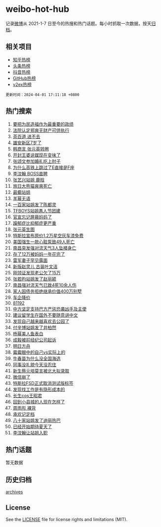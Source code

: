 # weibo-hot-hub

记录[微博](https://www.weibo.com)从 2021-1-7 日至今的热搜和热门话题。每小时抓取一次数据，按天[归档](archives)。

## 相关项目

- [知乎热榜](https://github.com/lonnyzhang423/zhihu-hot-hub)
- [头条热榜](https://github.com/lonnyzhang423/toutiao-hot-hub)
- [抖音热榜](https://github.com/lonnyzhang423/douyin-hot-hub)
- [GitHub热榜](https://github.com/lonnyzhang423/github-hot-hub)
- [v2ex热榜](https://github.com/lonnyzhang423/v2ex-hot-hub)


`更新时间：2024-04-01 17:11:18 +0800`

## 热门搜索

1. [要把为民造福作为最重要的政绩](https://m.weibo.cn/search?containerid=100103type%3D1%26t%3D10%26q%3D%23%E8%A6%81%E6%8A%8A%E4%B8%BA%E6%B0%91%E9%80%A0%E7%A6%8F%E4%BD%9C%E4%B8%BA%E6%9C%80%E9%87%8D%E8%A6%81%E7%9A%84%E6%94%BF%E7%BB%A9%23&stream_entry_id=51&isnewpage=1&extparam=seat%3D1%26pos%3D0%26stream_entry_id%3D51%26c_type%3D51%26q%3D%2523%25E8%25A6%2581%25E6%258A%258A%25E4%25B8%25BA%25E6%25B0%2591%25E9%2580%25A0%25E7%25A6%258F%25E4%25BD%259C%25E4%25B8%25BA%25E6%259C%2580%25E9%2587%258D%25E8%25A6%2581%25E7%259A%2584%25E6%2594%25BF%25E7%25BB%25A9%2523%26dgr%3D0%26cate%3D10103%26filter_type%3Drealtimehot%26display_time%3D1711962677%26pre_seqid%3D171196267699702200189)
1. [法院认定郑爽无财产可供执行](https://m.weibo.cn/search?containerid=100103type%3D1%26t%3D10%26q%3D%23%E6%B3%95%E9%99%A2%E8%AE%A4%E5%AE%9A%E9%83%91%E7%88%BD%E6%97%A0%E8%B4%A2%E4%BA%A7%E5%8F%AF%E4%BE%9B%E6%89%A7%E8%A1%8C%23&stream_entry_id=31&isnewpage=1&extparam=seat%3D1%26flag%3D2%26c_type%3D31%26band_rank%3D1%26cate%3D5001%26filter_type%3Drealtimehot%26q%3D%2523%25E6%25B3%2595%25E9%2599%25A2%25E8%25AE%25A4%25E5%25AE%259A%25E9%2583%2591%25E7%2588%25BD%25E6%2597%25A0%25E8%25B4%25A2%25E4%25BA%25A7%25E5%258F%25AF%25E4%25BE%259B%25E6%2589%25A7%25E8%25A1%258C%2523%26pos%3D0%26realpos%3D1%26dgr%3D0%26stream_entry_id%3D31%26lcate%3D5001%26display_time%3D1711962677%26pre_seqid%3D171196267699702200189)
1. [茶百道 进不去](https://m.weibo.cn/search?containerid=100103type%3D1%26t%3D10%26q%3D%E8%8C%B6%E7%99%BE%E9%81%93+%E8%BF%9B%E4%B8%8D%E5%8E%BB&stream_entry_id=31&isnewpage=1&extparam=seat%3D1%26flag%3D2%26c_type%3D31%26band_rank%3D2%26cate%3D5001%26filter_type%3Drealtimehot%26q%3D%25E8%258C%25B6%25E7%2599%25BE%25E9%2581%2593%2520%25E8%25BF%259B%25E4%25B8%258D%25E5%258E%25BB%26pos%3D1%26realpos%3D2%26dgr%3D0%26stream_entry_id%3D31%26lcate%3D5001%26display_time%3D1711962677%26pre_seqid%3D171196267699702200189)
1. [雄安新区7岁了](https://m.weibo.cn/search?containerid=100103type%3D1%26t%3D10%26q%3D%23%E9%9B%84%E5%AE%89%E6%96%B0%E5%8C%BA7%E5%B2%81%E4%BA%86%23&stream_entry_id=31&isnewpage=1&extparam=seat%3D1%26flag%3D0%26c_type%3D31%26band_rank%3D3%26cate%3D5001%26filter_type%3Drealtimehot%26q%3D%2523%25E9%259B%2584%25E5%25AE%2589%25E6%2596%25B0%25E5%258C%25BA7%25E5%25B2%2581%25E4%25BA%2586%2523%26pos%3D2%26realpos%3D3%26dgr%3D0%26stream_entry_id%3D31%26lcate%3D5001%26display_time%3D1711962677%26pre_seqid%3D171196267699702200189)
1. [韩商言 张元英转圈](https://m.weibo.cn/search?containerid=100103type%3D1%26t%3D10%26q%3D%E9%9F%A9%E5%95%86%E8%A8%80+%E5%BC%A0%E5%85%83%E8%8B%B1%E8%BD%AC%E5%9C%88&stream_entry_id=31&isnewpage=1&extparam=seat%3D1%26flag%3D1%26c_type%3D31%26band_rank%3D4%26cate%3D5001%26filter_type%3Drealtimehot%26q%3D%25E9%259F%25A9%25E5%2595%2586%25E8%25A8%2580%2520%25E5%25BC%25A0%25E5%2585%2583%25E8%258B%25B1%25E8%25BD%25AC%25E5%259C%2588%26pos%3D3%26realpos%3D4%26dgr%3D0%26stream_entry_id%3D31%26lcate%3D5001%26display_time%3D1711962677%26pre_seqid%3D171196267699702200189)
1. [开封王婆说媒现在变味了](https://m.weibo.cn/search?containerid=100103type%3D1%26t%3D10%26q%3D%23%E5%BC%80%E5%B0%81%E7%8E%8B%E5%A9%86%E8%AF%B4%E5%AA%92%E7%8E%B0%E5%9C%A8%E5%8F%98%E5%91%B3%E4%BA%86%23&stream_entry_id=31&isnewpage=1&extparam=seat%3D1%26flag%3D0%26c_type%3D31%26band_rank%3D5%26cate%3D5001%26filter_type%3Drealtimehot%26q%3D%2523%25E5%25BC%2580%25E5%25B0%2581%25E7%258E%258B%25E5%25A9%2586%25E8%25AF%25B4%25E5%25AA%2592%25E7%258E%25B0%25E5%259C%25A8%25E5%258F%2598%25E5%2591%25B3%25E4%25BA%2586%2523%26pos%3D4%26realpos%3D5%26dgr%3D0%26stream_entry_id%3D31%26lcate%3D5001%26display_time%3D1711962677%26pre_seqid%3D171196267699702200189)
1. [张颂文参加婚礼吃上肘子](https://m.weibo.cn/search?containerid=100103type%3D1%26t%3D10%26q%3D%23%E5%BC%A0%E9%A2%82%E6%96%87%E5%8F%82%E5%8A%A0%E5%A9%9A%E7%A4%BC%E5%90%83%E4%B8%8A%E8%82%98%E5%AD%90%23&stream_entry_id=31&isnewpage=1&extparam=seat%3D1%26flag%3D2%26c_type%3D31%26band_rank%3D6%26cate%3D5001%26filter_type%3Drealtimehot%26q%3D%2523%25E5%25BC%25A0%25E9%25A2%2582%25E6%2596%2587%25E5%258F%2582%25E5%258A%25A0%25E5%25A9%259A%25E7%25A4%25BC%25E5%2590%2583%25E4%25B8%258A%25E8%2582%2598%25E5%25AD%2590%2523%26pos%3D5%26realpos%3D6%26dgr%3D0%26stream_entry_id%3D31%26lcate%3D5001%26display_time%3D1711962677%26pre_seqid%3D171196267699702200189)
1. [为什么高铁上跳过了E直接是F座](https://m.weibo.cn/search?containerid=100103type%3D1%26t%3D10%26q%3D%23%E4%B8%BA%E4%BB%80%E4%B9%88%E9%AB%98%E9%93%81%E4%B8%8A%E8%B7%B3%E8%BF%87%E4%BA%86E%E7%9B%B4%E6%8E%A5%E6%98%AFF%E5%BA%A7%23&stream_entry_id=31&isnewpage=1&extparam=seat%3D1%26flag%3D0%26c_type%3D31%26band_rank%3D7%26cate%3D5001%26filter_type%3Drealtimehot%26q%3D%2523%25E4%25B8%25BA%25E4%25BB%2580%25E4%25B9%2588%25E9%25AB%2598%25E9%2593%2581%25E4%25B8%258A%25E8%25B7%25B3%25E8%25BF%2587%25E4%25BA%2586E%25E7%259B%25B4%25E6%258E%25A5%25E6%2598%25AFF%25E5%25BA%25A7%2523%26pos%3D6%26realpos%3D7%26dgr%3D0%26stream_entry_id%3D31%26lcate%3D5001%26display_time%3D1711962677%26pre_seqid%3D171196267699702200189)
1. [李汶翰 BOSS直聘](https://m.weibo.cn/search?containerid=100103type%3D1%26t%3D10%26q%3D%E6%9D%8E%E6%B1%B6%E7%BF%B0+BOSS%E7%9B%B4%E8%81%98&stream_entry_id=31&isnewpage=1&extparam=seat%3D1%26flag%3D1%26c_type%3D31%26band_rank%3D8%26cate%3D5001%26filter_type%3Drealtimehot%26q%3D%25E6%259D%258E%25E6%25B1%25B6%25E7%25BF%25B0%2520BOSS%25E7%259B%25B4%25E8%2581%2598%26pos%3D7%26realpos%3D8%26dgr%3D0%26stream_entry_id%3D31%26lcate%3D5001%26display_time%3D1711962677%26pre_seqid%3D171196267699702200189)
1. [张艺兴站姐 鹿晗](https://m.weibo.cn/search?containerid=100103type%3D1%26t%3D10%26q%3D%E5%BC%A0%E8%89%BA%E5%85%B4%E7%AB%99%E5%A7%90+%E9%B9%BF%E6%99%97&stream_entry_id=31&isnewpage=1&extparam=seat%3D1%26flag%3D1%26c_type%3D31%26band_rank%3D9%26cate%3D5001%26filter_type%3Drealtimehot%26q%3D%25E5%25BC%25A0%25E8%2589%25BA%25E5%2585%25B4%25E7%25AB%2599%25E5%25A7%2590%2520%25E9%25B9%25BF%25E6%2599%2597%26pos%3D8%26realpos%3D9%26dgr%3D0%26stream_entry_id%3D31%26lcate%3D5001%26display_time%3D1711962677%26pre_seqid%3D171196267699702200189)
1. [旅日大熊猫爽爽死亡](https://m.weibo.cn/search?containerid=100103type%3D1%26t%3D10%26q%3D%23%E6%97%85%E6%97%A5%E5%A4%A7%E7%86%8A%E7%8C%AB%E7%88%BD%E7%88%BD%E6%AD%BB%E4%BA%A1%23&stream_entry_id=31&isnewpage=1&extparam=seat%3D1%26flag%3D0%26c_type%3D31%26band_rank%3D10%26cate%3D5001%26filter_type%3Drealtimehot%26q%3D%2523%25E6%2597%2585%25E6%2597%25A5%25E5%25A4%25A7%25E7%2586%258A%25E7%258C%25AB%25E7%2588%25BD%25E7%2588%25BD%25E6%25AD%25BB%25E4%25BA%25A1%2523%26pos%3D9%26realpos%3D10%26dgr%3D0%26stream_entry_id%3D31%26lcate%3D5001%26display_time%3D1711962677%26pre_seqid%3D171196267699702200189)
1. [最癫站姐](https://m.weibo.cn/search?containerid=100103type%3D1%26t%3D10%26q%3D%E6%9C%80%E7%99%AB%E7%AB%99%E5%A7%90&stream_entry_id=31&isnewpage=1&extparam=seat%3D1%26flag%3D2%26c_type%3D31%26band_rank%3D11%26cate%3D5001%26filter_type%3Drealtimehot%26q%3D%25E6%259C%2580%25E7%2599%25AB%25E7%25AB%2599%25E5%25A7%2590%26pos%3D10%26realpos%3D11%26dgr%3D0%26stream_entry_id%3D31%26lcate%3D5001%26display_time%3D1711962677%26pre_seqid%3D171196267699702200189)
1. [羊幂无语](https://m.weibo.cn/search?containerid=100103type%3D1%26t%3D10%26q%3D%E7%BE%8A%E5%B9%82%E6%97%A0%E8%AF%AD&stream_entry_id=31&isnewpage=1&extparam=seat%3D1%26flag%3D1%26c_type%3D31%26band_rank%3D12%26cate%3D5001%26filter_type%3Drealtimehot%26q%3D%25E7%25BE%258A%25E5%25B9%2582%25E6%2597%25A0%25E8%25AF%25AD%26pos%3D11%26realpos%3D12%26dgr%3D0%26stream_entry_id%3D31%26lcate%3D5001%26display_time%3D1711962677%26pre_seqid%3D171196267699702200189)
1. [一百家站姐发了陈都灵](https://m.weibo.cn/search?containerid=100103type%3D1%26t%3D10%26q%3D%23%E4%B8%80%E7%99%BE%E5%AE%B6%E7%AB%99%E5%A7%90%E5%8F%91%E4%BA%86%E9%99%88%E9%83%BD%E7%81%B5%23&stream_entry_id=31&isnewpage=1&extparam=seat%3D1%26flag%3D2%26c_type%3D31%26band_rank%3D13%26cate%3D5001%26filter_type%3Drealtimehot%26q%3D%2523%25E4%25B8%2580%25E7%2599%25BE%25E5%25AE%25B6%25E7%25AB%2599%25E5%25A7%2590%25E5%258F%2591%25E4%25BA%2586%25E9%2599%2588%25E9%2583%25BD%25E7%2581%25B5%2523%26pos%3D12%26realpos%3D13%26dgr%3D0%26stream_entry_id%3D31%26lcate%3D5001%26display_time%3D1711962677%26pre_seqid%3D171196267699702200189)
1. [TFBOYS站姐愚人节团建](https://m.weibo.cn/search?containerid=100103type%3D1%26t%3D10%26q%3D%23TFBOYS%E7%AB%99%E5%A7%90%E6%84%9A%E4%BA%BA%E8%8A%82%E5%9B%A2%E5%BB%BA%23&stream_entry_id=31&isnewpage=1&extparam=seat%3D1%26flag%3D1%26c_type%3D31%26band_rank%3D14%26cate%3D5001%26filter_type%3Drealtimehot%26q%3D%2523TFBOYS%25E7%25AB%2599%25E5%25A7%2590%25E6%2584%259A%25E4%25BA%25BA%25E8%258A%2582%25E5%259B%25A2%25E5%25BB%25BA%2523%26pos%3D13%26realpos%3D14%26dgr%3D0%26stream_entry_id%3D31%26lcate%3D5001%26display_time%3D1711962677%26pre_seqid%3D171196267699702200189)
1. [官宣忘记屏蔽妈妈了](https://m.weibo.cn/search?containerid=100103type%3D1%26t%3D10%26q%3D%23%E5%AE%98%E5%AE%A3%E5%BF%98%E8%AE%B0%E5%B1%8F%E8%94%BD%E5%A6%88%E5%A6%88%E4%BA%86%23&stream_entry_id=31&isnewpage=1&extparam=seat%3D1%26flag%3D1%26c_type%3D31%26band_rank%3D15%26cate%3D5001%26filter_type%3Drealtimehot%26q%3D%2523%25E5%25AE%2598%25E5%25AE%25A3%25E5%25BF%2598%25E8%25AE%25B0%25E5%25B1%258F%25E8%2594%25BD%25E5%25A6%2588%25E5%25A6%2588%25E4%25BA%2586%2523%26pos%3D14%26realpos%3D15%26dgr%3D0%26stream_entry_id%3D31%26lcate%3D5001%26display_time%3D1711962677%26pre_seqid%3D171196267699702200189)
1. [躁郁症比抑郁症更严重](https://m.weibo.cn/search?containerid=100103type%3D1%26t%3D10%26q%3D%23%E8%BA%81%E9%83%81%E7%97%87%E6%AF%94%E6%8A%91%E9%83%81%E7%97%87%E6%9B%B4%E4%B8%A5%E9%87%8D%23&stream_entry_id=31&isnewpage=1&extparam=seat%3D1%26flag%3D1%26c_type%3D31%26band_rank%3D16%26cate%3D5001%26filter_type%3Drealtimehot%26q%3D%2523%25E8%25BA%2581%25E9%2583%2581%25E7%2597%2587%25E6%25AF%2594%25E6%258A%2591%25E9%2583%2581%25E7%2597%2587%25E6%259B%25B4%25E4%25B8%25A5%25E9%2587%258D%2523%26pos%3D15%26realpos%3D16%26dgr%3D0%26stream_entry_id%3D31%26lcate%3D5001%26display_time%3D1711962677%26pre_seqid%3D171196267699702200189)
1. [张元英生图](https://m.weibo.cn/search?containerid=100103type%3D1%26t%3D10%26q%3D%E5%BC%A0%E5%85%83%E8%8B%B1%E7%94%9F%E5%9B%BE&stream_entry_id=31&isnewpage=1&extparam=seat%3D1%26flag%3D0%26c_type%3D31%26band_rank%3D17%26cate%3D5001%26filter_type%3Drealtimehot%26q%3D%25E5%25BC%25A0%25E5%2585%2583%25E8%258B%25B1%25E7%2594%259F%25E5%259B%25BE%26pos%3D16%26realpos%3D17%26dgr%3D0%26stream_entry_id%3D31%26lcate%3D5001%26display_time%3D1711962677%26pre_seqid%3D171196267699702200189)
1. [特斯拉宣布原价1.2万星空灰车漆免费](https://m.weibo.cn/search?containerid=100103type%3D1%26t%3D10%26q%3D%23%E7%89%B9%E6%96%AF%E6%8B%89%E5%AE%A3%E5%B8%83%E5%8E%9F%E4%BB%B71.2%E4%B8%87%E6%98%9F%E7%A9%BA%E7%81%B0%E8%BD%A6%E6%BC%86%E5%85%8D%E8%B4%B9%23&stream_entry_id=31&isnewpage=1&extparam=seat%3D1%26flag%3D0%26c_type%3D31%26band_rank%3D18%26cate%3D5001%26filter_type%3Drealtimehot%26q%3D%2523%25E7%2589%25B9%25E6%2596%25AF%25E6%258B%2589%25E5%25AE%25A3%25E5%25B8%2583%25E5%258E%259F%25E4%25BB%25B71.2%25E4%25B8%2587%25E6%2598%259F%25E7%25A9%25BA%25E7%2581%25B0%25E8%25BD%25A6%25E6%25BC%2586%25E5%2585%258D%25E8%25B4%25B9%2523%26pos%3D17%26realpos%3D18%26dgr%3D0%26stream_entry_id%3D31%26lcate%3D5001%26display_time%3D1711962677%26pre_seqid%3D171196267699702200189)
1. [美国强生一款心脏泵致49人死亡](https://m.weibo.cn/search?containerid=100103type%3D1%26t%3D10%26q%3D%23%E7%BE%8E%E5%9B%BD%E5%BC%BA%E7%94%9F%E4%B8%80%E6%AC%BE%E5%BF%83%E8%84%8F%E6%B3%B5%E8%87%B449%E4%BA%BA%E6%AD%BB%E4%BA%A1%23&stream_entry_id=31&isnewpage=1&extparam=seat%3D1%26flag%3D0%26c_type%3D31%26band_rank%3D19%26cate%3D5001%26filter_type%3Drealtimehot%26q%3D%2523%25E7%25BE%258E%25E5%259B%25BD%25E5%25BC%25BA%25E7%2594%259F%25E4%25B8%2580%25E6%25AC%25BE%25E5%25BF%2583%25E8%2584%258F%25E6%25B3%25B5%25E8%2587%25B449%25E4%25BA%25BA%25E6%25AD%25BB%25E4%25BA%25A1%2523%26pos%3D18%26realpos%3D19%26dgr%3D0%26stream_entry_id%3D31%26lcate%3D5001%26display_time%3D1711962677%26pre_seqid%3D171196267699702200189)
1. [南昌突发强对流天气3人坠楼身亡](https://m.weibo.cn/search?containerid=100103type%3D1%26t%3D10%26q%3D%23%E5%8D%97%E6%98%8C%E7%AA%81%E5%8F%91%E5%BC%BA%E5%AF%B9%E6%B5%81%E5%A4%A9%E6%B0%943%E4%BA%BA%E5%9D%A0%E6%A5%BC%E8%BA%AB%E4%BA%A1%23&stream_entry_id=31&isnewpage=1&extparam=seat%3D1%26flag%3D0%26c_type%3D31%26band_rank%3D20%26cate%3D5001%26filter_type%3Drealtimehot%26q%3D%2523%25E5%258D%2597%25E6%2598%258C%25E7%25AA%2581%25E5%258F%2591%25E5%25BC%25BA%25E5%25AF%25B9%25E6%25B5%2581%25E5%25A4%25A9%25E6%25B0%25943%25E4%25BA%25BA%25E5%259D%25A0%25E6%25A5%25BC%25E8%25BA%25AB%25E4%25BA%25A1%2523%26pos%3D19%26realpos%3D20%26dgr%3D0%26stream_entry_id%3D31%26lcate%3D5001%26display_time%3D1711962677%26pre_seqid%3D171196267699702200189)
1. [存了12万被妈妈一年花完了](https://m.weibo.cn/search?containerid=100103type%3D1%26t%3D10%26q%3D%23%E5%AD%98%E4%BA%8612%E4%B8%87%E8%A2%AB%E5%A6%88%E5%A6%88%E4%B8%80%E5%B9%B4%E8%8A%B1%E5%AE%8C%E4%BA%86%23&stream_entry_id=31&isnewpage=1&extparam=seat%3D1%26flag%3D1%26c_type%3D31%26band_rank%3D21%26cate%3D5001%26filter_type%3Drealtimehot%26q%3D%2523%25E5%25AD%2598%25E4%25BA%258612%25E4%25B8%2587%25E8%25A2%25AB%25E5%25A6%2588%25E5%25A6%2588%25E4%25B8%2580%25E5%25B9%25B4%25E8%258A%25B1%25E5%25AE%258C%25E4%25BA%2586%2523%26pos%3D20%26realpos%3D21%26dgr%3D0%26stream_entry_id%3D31%26lcate%3D5001%26display_time%3D1711962677%26pre_seqid%3D171196267699702200189)
1. [雷军妻子罕见露面](https://m.weibo.cn/search?containerid=100103type%3D1%26t%3D10%26q%3D%23%E9%9B%B7%E5%86%9B%E5%A6%BB%E5%AD%90%E7%BD%95%E8%A7%81%E9%9C%B2%E9%9D%A2%23&stream_entry_id=31&isnewpage=1&extparam=seat%3D1%26flag%3D1%26c_type%3D31%26band_rank%3D22%26cate%3D5001%26filter_type%3Drealtimehot%26q%3D%2523%25E9%259B%25B7%25E5%2586%259B%25E5%25A6%25BB%25E5%25AD%2590%25E7%25BD%2595%25E8%25A7%2581%25E9%259C%25B2%25E9%259D%25A2%2523%26pos%3D21%26realpos%3D22%26dgr%3D0%26stream_entry_id%3D31%26lcate%3D5001%26display_time%3D1711962677%26pre_seqid%3D171196267699702200189)
1. [新版赵灵儿 古装叶文洁](https://m.weibo.cn/search?containerid=100103type%3D1%26t%3D10%26q%3D%E6%96%B0%E7%89%88%E8%B5%B5%E7%81%B5%E5%84%BF+%E5%8F%A4%E8%A3%85%E5%8F%B6%E6%96%87%E6%B4%81&stream_entry_id=31&isnewpage=1&extparam=seat%3D1%26flag%3D1%26c_type%3D31%26band_rank%3D23%26cate%3D5001%26filter_type%3Drealtimehot%26q%3D%25E6%2596%25B0%25E7%2589%2588%25E8%25B5%25B5%25E7%2581%25B5%25E5%2584%25BF%2520%25E5%258F%25A4%25E8%25A3%2585%25E5%258F%25B6%25E6%2596%2587%25E6%25B4%2581%26pos%3D22%26realpos%3D23%26dgr%3D0%26stream_entry_id%3D31%26lcate%3D5001%26display_time%3D1711962677%26pre_seqid%3D171196267699702200189)
1. [刚领证发现老公欠了15万](https://m.weibo.cn/search?containerid=100103type%3D1%26t%3D10%26q%3D%23%E5%88%9A%E9%A2%86%E8%AF%81%E5%8F%91%E7%8E%B0%E8%80%81%E5%85%AC%E6%AC%A0%E4%BA%8615%E4%B8%87%23&stream_entry_id=31&isnewpage=1&extparam=seat%3D1%26flag%3D0%26c_type%3D31%26band_rank%3D24%26cate%3D5001%26filter_type%3Drealtimehot%26q%3D%2523%25E5%2588%259A%25E9%25A2%2586%25E8%25AF%2581%25E5%258F%2591%25E7%258E%25B0%25E8%2580%2581%25E5%2585%25AC%25E6%25AC%25A0%25E4%25BA%258615%25E4%25B8%2587%2523%26pos%3D23%26realpos%3D24%26dgr%3D0%26stream_entry_id%3D31%26lcate%3D5001%26display_time%3D1711962677%26pre_seqid%3D171196267699702200189)
1. [张若昀站姐发了赵丽颖](https://m.weibo.cn/search?containerid=100103type%3D1%26t%3D10%26q%3D%23%E5%BC%A0%E8%8B%A5%E6%98%80%E7%AB%99%E5%A7%90%E5%8F%91%E4%BA%86%E8%B5%B5%E4%B8%BD%E9%A2%96%23&stream_entry_id=31&isnewpage=1&extparam=seat%3D1%26flag%3D0%26c_type%3D31%26band_rank%3D25%26cate%3D5001%26filter_type%3Drealtimehot%26q%3D%2523%25E5%25BC%25A0%25E8%258B%25A5%25E6%2598%2580%25E7%25AB%2599%25E5%25A7%2590%25E5%258F%2591%25E4%25BA%2586%25E8%25B5%25B5%25E4%25B8%25BD%25E9%25A2%2596%2523%26pos%3D24%26realpos%3D25%26dgr%3D0%26stream_entry_id%3D31%26lcate%3D5001%26display_time%3D1711962677%26pre_seqid%3D171196267699702200189)
1. [南昌强对流天气已致4死10余人伤](https://m.weibo.cn/search?containerid=100103type%3D1%26t%3D10%26q%3D%23%E5%8D%97%E6%98%8C%E5%BC%BA%E5%AF%B9%E6%B5%81%E5%A4%A9%E6%B0%94%E5%B7%B2%E8%87%B44%E6%AD%BB10%E4%BD%99%E4%BA%BA%E4%BC%A4%23&stream_entry_id=31&isnewpage=1&extparam=seat%3D1%26flag%3D0%26c_type%3D31%26band_rank%3D26%26cate%3D5001%26filter_type%3Drealtimehot%26q%3D%2523%25E5%258D%2597%25E6%2598%258C%25E5%25BC%25BA%25E5%25AF%25B9%25E6%25B5%2581%25E5%25A4%25A9%25E6%25B0%2594%25E5%25B7%25B2%25E8%2587%25B44%25E6%25AD%25BB10%25E4%25BD%2599%25E4%25BA%25BA%25E4%25BC%25A4%2523%26pos%3D25%26realpos%3D26%26dgr%3D0%26stream_entry_id%3D31%26lcate%3D5001%26display_time%3D1711962677%26pre_seqid%3D171196267699702200189)
1. [家人因债务拒绝继承价值400万别墅](https://m.weibo.cn/search?containerid=100103type%3D1%26t%3D10%26q%3D%23%E5%AE%B6%E4%BA%BA%E5%9B%A0%E5%80%BA%E5%8A%A1%E6%8B%92%E7%BB%9D%E7%BB%A7%E6%89%BF%E4%BB%B7%E5%80%BC400%E4%B8%87%E5%88%AB%E5%A2%85%23&stream_entry_id=31&isnewpage=1&extparam=seat%3D1%26flag%3D1%26c_type%3D31%26band_rank%3D27%26cate%3D5001%26filter_type%3Drealtimehot%26q%3D%2523%25E5%25AE%25B6%25E4%25BA%25BA%25E5%259B%25A0%25E5%2580%25BA%25E5%258A%25A1%25E6%258B%2592%25E7%25BB%259D%25E7%25BB%25A7%25E6%2589%25BF%25E4%25BB%25B7%25E5%2580%25BC400%25E4%25B8%2587%25E5%2588%25AB%25E5%25A2%2585%2523%26pos%3D26%26realpos%3D27%26dgr%3D0%26stream_entry_id%3D31%26lcate%3D5001%26display_time%3D1711962677%26pre_seqid%3D171196267699702200189)
1. [车企降价](https://m.weibo.cn/search?containerid=100103type%3D1%26t%3D10%26q%3D%E8%BD%A6%E4%BC%81%E9%99%8D%E4%BB%B7&stream_entry_id=31&isnewpage=1&extparam=seat%3D1%26flag%3D1%26c_type%3D31%26band_rank%3D28%26cate%3D5001%26filter_type%3Drealtimehot%26q%3D%25E8%25BD%25A6%25E4%25BC%2581%25E9%2599%258D%25E4%25BB%25B7%26pos%3D27%26realpos%3D28%26dgr%3D0%26stream_entry_id%3D31%26lcate%3D5001%26display_time%3D1711962677%26pre_seqid%3D171196267699702200189)
1. [81192](https://m.weibo.cn/search?containerid=100103type%3D1%26t%3D10%26q%3D81192&stream_entry_id=31&isnewpage=1&extparam=seat%3D1%26flag%3D0%26c_type%3D31%26band_rank%3D29%26cate%3D5001%26filter_type%3Drealtimehot%26q%3D81192%26pos%3D28%26realpos%3D29%26dgr%3D0%26stream_entry_id%3D31%26lcate%3D5001%26display_time%3D1711962677%26pre_seqid%3D171196267699702200189)
1. [中方坚定支持巴方严惩恐袭凶手及主使](https://m.weibo.cn/search?containerid=100103type%3D1%26t%3D10%26q%3D%23%E4%B8%AD%E6%96%B9%E5%9D%9A%E5%AE%9A%E6%94%AF%E6%8C%81%E5%B7%B4%E6%96%B9%E4%B8%A5%E6%83%A9%E6%81%90%E8%A2%AD%E5%87%B6%E6%89%8B%E5%8F%8A%E4%B8%BB%E4%BD%BF%23&stream_entry_id=31&isnewpage=1&extparam=seat%3D1%26flag%3D0%26c_type%3D31%26band_rank%3D30%26cate%3D5001%26filter_type%3Drealtimehot%26q%3D%2523%25E4%25B8%25AD%25E6%2596%25B9%25E5%259D%259A%25E5%25AE%259A%25E6%2594%25AF%25E6%258C%2581%25E5%25B7%25B4%25E6%2596%25B9%25E4%25B8%25A5%25E6%2583%25A9%25E6%2581%2590%25E8%25A2%25AD%25E5%2587%25B6%25E6%2589%258B%25E5%258F%258A%25E4%25B8%25BB%25E4%25BD%25BF%2523%26pos%3D29%26realpos%3D30%26dgr%3D0%26stream_entry_id%3D31%26lcate%3D5001%26display_time%3D1711962677%26pre_seqid%3D171196267699702200189)
1. [建议留学生在国外不要随意讲中文](https://m.weibo.cn/search?containerid=100103type%3D1%26t%3D10%26q%3D%23%E5%BB%BA%E8%AE%AE%E7%95%99%E5%AD%A6%E7%94%9F%E5%9C%A8%E5%9B%BD%E5%A4%96%E4%B8%8D%E8%A6%81%E9%9A%8F%E6%84%8F%E8%AE%B2%E4%B8%AD%E6%96%87%23&stream_entry_id=31&isnewpage=1&extparam=seat%3D1%26flag%3D1%26c_type%3D31%26band_rank%3D31%26cate%3D5001%26filter_type%3Drealtimehot%26q%3D%2523%25E5%25BB%25BA%25E8%25AE%25AE%25E7%2595%2599%25E5%25AD%25A6%25E7%2594%259F%25E5%259C%25A8%25E5%259B%25BD%25E5%25A4%2596%25E4%25B8%258D%25E8%25A6%2581%25E9%259A%258F%25E6%2584%258F%25E8%25AE%25B2%25E4%25B8%25AD%25E6%2596%2587%2523%26pos%3D30%26realpos%3D31%26dgr%3D0%26stream_entry_id%3D31%26lcate%3D5001%26display_time%3D1711962677%26pre_seqid%3D171196267699702200189)
1. [发现自己越来越喜欢去公园了](https://m.weibo.cn/search?containerid=100103type%3D1%26t%3D10%26q%3D%23%E5%8F%91%E7%8E%B0%E8%87%AA%E5%B7%B1%E8%B6%8A%E6%9D%A5%E8%B6%8A%E5%96%9C%E6%AC%A2%E5%8E%BB%E5%85%AC%E5%9B%AD%E4%BA%86%23&stream_entry_id=31&isnewpage=1&extparam=seat%3D1%26flag%3D1%26c_type%3D31%26band_rank%3D32%26cate%3D5001%26filter_type%3Drealtimehot%26q%3D%2523%25E5%258F%2591%25E7%258E%25B0%25E8%2587%25AA%25E5%25B7%25B1%25E8%25B6%258A%25E6%259D%25A5%25E8%25B6%258A%25E5%2596%259C%25E6%25AC%25A2%25E5%258E%25BB%25E5%2585%25AC%25E5%259B%25AD%25E4%25BA%2586%2523%26pos%3D31%26realpos%3D32%26dgr%3D0%26stream_entry_id%3D31%26lcate%3D5001%26display_time%3D1711962677%26pre_seqid%3D171196267699702200189)
1. [付辛博站姐发了井柏然](https://m.weibo.cn/search?containerid=100103type%3D1%26t%3D10%26q%3D%23%E4%BB%98%E8%BE%9B%E5%8D%9A%E7%AB%99%E5%A7%90%E5%8F%91%E4%BA%86%E4%BA%95%E6%9F%8F%E7%84%B6%23&stream_entry_id=31&isnewpage=1&extparam=seat%3D1%26flag%3D1%26c_type%3D31%26band_rank%3D33%26cate%3D5001%26filter_type%3Drealtimehot%26q%3D%2523%25E4%25BB%2598%25E8%25BE%259B%25E5%258D%259A%25E7%25AB%2599%25E5%25A7%2590%25E5%258F%2591%25E4%25BA%2586%25E4%25BA%2595%25E6%259F%258F%25E7%2584%25B6%2523%26pos%3D32%26realpos%3D33%26dgr%3D0%26stream_entry_id%3D31%26lcate%3D5001%26display_time%3D1711962677%26pre_seqid%3D171196267699702200189)
1. [杨幂美人鱼表白](https://m.weibo.cn/search?containerid=100103type%3D1%26t%3D10%26q%3D%23%E6%9D%A8%E5%B9%82%E7%BE%8E%E4%BA%BA%E9%B1%BC%E8%A1%A8%E7%99%BD%23&stream_entry_id=31&isnewpage=1&extparam=seat%3D1%26flag%3D1%26c_type%3D31%26band_rank%3D34%26cate%3D5001%26filter_type%3Drealtimehot%26q%3D%2523%25E6%259D%25A8%25E5%25B9%2582%25E7%25BE%258E%25E4%25BA%25BA%25E9%25B1%25BC%25E8%25A1%25A8%25E7%2599%25BD%2523%26pos%3D33%26realpos%3D34%26dgr%3D0%26stream_entry_id%3D31%26lcate%3D5001%26display_time%3D1711962677%26pre_seqid%3D171196267699702200189)
1. [成毅被前经纪公司起诉](https://m.weibo.cn/search?containerid=100103type%3D1%26t%3D10%26q%3D%23%E6%88%90%E6%AF%85%E8%A2%AB%E5%89%8D%E7%BB%8F%E7%BA%AA%E5%85%AC%E5%8F%B8%E8%B5%B7%E8%AF%89%23&stream_entry_id=31&isnewpage=1&extparam=seat%3D1%26flag%3D0%26c_type%3D31%26band_rank%3D35%26cate%3D5001%26filter_type%3Drealtimehot%26q%3D%2523%25E6%2588%2590%25E6%25AF%2585%25E8%25A2%25AB%25E5%2589%258D%25E7%25BB%258F%25E7%25BA%25AA%25E5%2585%25AC%25E5%258F%25B8%25E8%25B5%25B7%25E8%25AF%2589%2523%26pos%3D34%26realpos%3D35%26dgr%3D0%26stream_entry_id%3D31%26lcate%3D5001%26display_time%3D1711962677%26pre_seqid%3D171196267699702200189)
1. [明日方舟](https://m.weibo.cn/search?containerid=100103type%3D1%26t%3D10%26q%3D%E6%98%8E%E6%97%A5%E6%96%B9%E8%88%9F&stream_entry_id=31&isnewpage=1&extparam=seat%3D1%26flag%3D1%26c_type%3D31%26band_rank%3D36%26cate%3D5001%26filter_type%3Drealtimehot%26q%3D%25E6%2598%258E%25E6%2597%25A5%25E6%2596%25B9%25E8%2588%259F%26pos%3D35%26realpos%3D36%26dgr%3D0%26stream_entry_id%3D31%26lcate%3D5001%26display_time%3D1711962677%26pre_seqid%3D171196267699702200189)
1. [霉霉眼中的自己vs实际上的](https://m.weibo.cn/search?containerid=100103type%3D1%26t%3D10%26q%3D%E9%9C%89%E9%9C%89%E7%9C%BC%E4%B8%AD%E7%9A%84%E8%87%AA%E5%B7%B1vs%E5%AE%9E%E9%99%85%E4%B8%8A%E7%9A%84&stream_entry_id=31&isnewpage=1&extparam=seat%3D1%26flag%3D1%26c_type%3D31%26band_rank%3D37%26cate%3D5001%26filter_type%3Drealtimehot%26q%3D%25E9%259C%2589%25E9%259C%2589%25E7%259C%25BC%25E4%25B8%25AD%25E7%259A%2584%25E8%2587%25AA%25E5%25B7%25B1vs%25E5%25AE%259E%25E9%2599%2585%25E4%25B8%258A%25E7%259A%2584%26pos%3D36%26realpos%3D37%26dgr%3D0%26stream_entry_id%3D31%26lcate%3D5001%26display_time%3D1711962677%26pre_seqid%3D171196267699702200189)
1. [牛春苗为什么没全国海选](https://m.weibo.cn/search?containerid=100103type%3D1%26t%3D10%26q%3D%E7%89%9B%E6%98%A5%E8%8B%97%E4%B8%BA%E4%BB%80%E4%B9%88%E6%B2%A1%E5%85%A8%E5%9B%BD%E6%B5%B7%E9%80%89&stream_entry_id=31&isnewpage=1&extparam=seat%3D1%26flag%3D1%26c_type%3D31%26band_rank%3D38%26cate%3D5001%26filter_type%3Drealtimehot%26q%3D%25E7%2589%259B%25E6%2598%25A5%25E8%258B%2597%25E4%25B8%25BA%25E4%25BB%2580%25E4%25B9%2588%25E6%25B2%25A1%25E5%2585%25A8%25E5%259B%25BD%25E6%25B5%25B7%25E9%2580%2589%26pos%3D37%26realpos%3D38%26dgr%3D0%26stream_entry_id%3D31%26lcate%3D5001%26display_time%3D1711962677%26pre_seqid%3D171196267699702200189)
1. [同事没礼貌今天没忍住](https://m.weibo.cn/search?containerid=100103type%3D1%26t%3D10%26q%3D%23%E5%90%8C%E4%BA%8B%E6%B2%A1%E7%A4%BC%E8%B2%8C%E4%BB%8A%E5%A4%A9%E6%B2%A1%E5%BF%8D%E4%BD%8F%23&stream_entry_id=31&isnewpage=1&extparam=seat%3D1%26flag%3D1%26c_type%3D31%26band_rank%3D39%26cate%3D5001%26filter_type%3Drealtimehot%26q%3D%2523%25E5%2590%258C%25E4%25BA%258B%25E6%25B2%25A1%25E7%25A4%25BC%25E8%25B2%258C%25E4%25BB%258A%25E5%25A4%25A9%25E6%25B2%25A1%25E5%25BF%258D%25E4%25BD%258F%2523%26pos%3D38%26realpos%3D39%26dgr%3D0%26stream_entry_id%3D31%26lcate%3D5001%26display_time%3D1711962677%26pre_seqid%3D171196267699702200189)
1. [新生蔡元培莫言被北大拟录取](https://m.weibo.cn/search?containerid=100103type%3D1%26t%3D10%26q%3D%23%E6%96%B0%E7%94%9F%E8%94%A1%E5%85%83%E5%9F%B9%E8%8E%AB%E8%A8%80%E8%A2%AB%E5%8C%97%E5%A4%A7%E6%8B%9F%E5%BD%95%E5%8F%96%23&stream_entry_id=31&isnewpage=1&extparam=seat%3D1%26flag%3D1%26c_type%3D31%26band_rank%3D40%26cate%3D5001%26filter_type%3Drealtimehot%26q%3D%2523%25E6%2596%25B0%25E7%2594%259F%25E8%2594%25A1%25E5%2585%2583%25E5%259F%25B9%25E8%258E%25AB%25E8%25A8%2580%25E8%25A2%25AB%25E5%258C%2597%25E5%25A4%25A7%25E6%258B%259F%25E5%25BD%2595%25E5%258F%2596%2523%26pos%3D39%26realpos%3D40%26dgr%3D0%26stream_entry_id%3D31%26lcate%3D5001%26display_time%3D1711962677%26pre_seqid%3D171196267699702200189)
1. [微信崩了](https://m.weibo.cn/search?containerid=100103type%3D1%26t%3D10%26q%3D%E5%BE%AE%E4%BF%A1%E5%B4%A9%E4%BA%86&stream_entry_id=31&isnewpage=1&extparam=seat%3D1%26flag%3D1%26c_type%3D31%26band_rank%3D41%26cate%3D5001%26filter_type%3Drealtimehot%26q%3D%25E5%25BE%25AE%25E4%25BF%25A1%25E5%25B4%25A9%25E4%25BA%2586%26pos%3D40%26realpos%3D41%26dgr%3D0%26stream_entry_id%3D31%26lcate%3D5001%26display_time%3D1711962677%26pre_seqid%3D171196267699702200189)
1. [特斯拉FSD正式取消测试版标签](https://m.weibo.cn/search?containerid=100103type%3D1%26t%3D10%26q%3D%23%E7%89%B9%E6%96%AF%E6%8B%89FSD%E6%AD%A3%E5%BC%8F%E5%8F%96%E6%B6%88%E6%B5%8B%E8%AF%95%E7%89%88%E6%A0%87%E7%AD%BE%23&stream_entry_id=31&isnewpage=1&extparam=seat%3D1%26flag%3D1%26c_type%3D31%26band_rank%3D42%26cate%3D5001%26filter_type%3Drealtimehot%26q%3D%2523%25E7%2589%25B9%25E6%2596%25AF%25E6%258B%2589FSD%25E6%25AD%25A3%25E5%25BC%258F%25E5%258F%2596%25E6%25B6%2588%25E6%25B5%258B%25E8%25AF%2595%25E7%2589%2588%25E6%25A0%2587%25E7%25AD%25BE%2523%26pos%3D41%26realpos%3D42%26dgr%3D0%26stream_entry_id%3D31%26lcate%3D5001%26display_time%3D1711962677%26pre_seqid%3D171196267699702200189)
1. [发现找工作是有隐形成本的](https://m.weibo.cn/search?containerid=100103type%3D1%26t%3D10%26q%3D%23%E5%8F%91%E7%8E%B0%E6%89%BE%E5%B7%A5%E4%BD%9C%E6%98%AF%E6%9C%89%E9%9A%90%E5%BD%A2%E6%88%90%E6%9C%AC%E7%9A%84%23&stream_entry_id=31&isnewpage=1&extparam=seat%3D1%26flag%3D1%26c_type%3D31%26band_rank%3D43%26cate%3D5001%26filter_type%3Drealtimehot%26q%3D%2523%25E5%258F%2591%25E7%258E%25B0%25E6%2589%25BE%25E5%25B7%25A5%25E4%25BD%259C%25E6%2598%25AF%25E6%259C%2589%25E9%259A%2590%25E5%25BD%25A2%25E6%2588%2590%25E6%259C%25AC%25E7%259A%2584%2523%26pos%3D42%26realpos%3D43%26dgr%3D0%26stream_entry_id%3D31%26lcate%3D5001%26display_time%3D1711962677%26pre_seqid%3D171196267699702200189)
1. [长生cos王昭君](https://m.weibo.cn/search?containerid=100103type%3D1%26t%3D10%26q%3D%23%E9%95%BF%E7%94%9Fcos%E7%8E%8B%E6%98%AD%E5%90%9B%23&stream_entry_id=31&isnewpage=1&extparam=seat%3D1%26flag%3D1%26c_type%3D31%26band_rank%3D44%26cate%3D5001%26filter_type%3Drealtimehot%26q%3D%2523%25E9%2595%25BF%25E7%2594%259Fcos%25E7%258E%258B%25E6%2598%25AD%25E5%2590%259B%2523%26pos%3D43%26realpos%3D44%26dgr%3D0%26stream_entry_id%3D31%26lcate%3D5001%26display_time%3D1711962677%26pre_seqid%3D171196267699702200189)
1. [回到小县城的人现在怎样了](https://m.weibo.cn/search?containerid=100103type%3D1%26t%3D10%26q%3D%23%E5%9B%9E%E5%88%B0%E5%B0%8F%E5%8E%BF%E5%9F%8E%E7%9A%84%E4%BA%BA%E7%8E%B0%E5%9C%A8%E6%80%8E%E6%A0%B7%E4%BA%86%23&stream_entry_id=31&isnewpage=1&extparam=seat%3D1%26flag%3D1%26c_type%3D31%26band_rank%3D45%26cate%3D5001%26filter_type%3Drealtimehot%26q%3D%2523%25E5%259B%259E%25E5%2588%25B0%25E5%25B0%258F%25E5%258E%25BF%25E5%259F%258E%25E7%259A%2584%25E4%25BA%25BA%25E7%258E%25B0%25E5%259C%25A8%25E6%2580%258E%25E6%25A0%25B7%25E4%25BA%2586%2523%26pos%3D44%26realpos%3D45%26dgr%3D0%26stream_entry_id%3D31%26lcate%3D5001%26display_time%3D1711962677%26pre_seqid%3D171196267699702200189)
1. [周雨彤 裸背](https://m.weibo.cn/search?containerid=100103type%3D1%26t%3D10%26q%3D%E5%91%A8%E9%9B%A8%E5%BD%A4+%E8%A3%B8%E8%83%8C&stream_entry_id=31&isnewpage=1&extparam=seat%3D1%26flag%3D0%26c_type%3D31%26band_rank%3D46%26cate%3D5001%26filter_type%3Drealtimehot%26q%3D%25E5%2591%25A8%25E9%259B%25A8%25E5%25BD%25A4%2520%25E8%25A3%25B8%25E8%2583%258C%26pos%3D45%26realpos%3D46%26dgr%3D0%26stream_entry_id%3D31%26lcate%3D5001%26display_time%3D1711962677%26pre_seqid%3D171196267699702200189)
1. [承欢记定档](https://m.weibo.cn/search?containerid=100103type%3D1%26t%3D10%26q%3D%E6%89%BF%E6%AC%A2%E8%AE%B0%E5%AE%9A%E6%A1%A3&stream_entry_id=31&isnewpage=1&extparam=seat%3D1%26flag%3D1%26c_type%3D31%26band_rank%3D47%26cate%3D5001%26filter_type%3Drealtimehot%26q%3D%25E6%2589%25BF%25E6%25AC%25A2%25E8%25AE%25B0%25E5%25AE%259A%25E6%25A1%25A3%26pos%3D46%26realpos%3D47%26dgr%3D0%26stream_entry_id%3D31%26lcate%3D5001%26display_time%3D1711962677%26pre_seqid%3D171196267699702200189)
1. [八十家站姐发了迪丽热巴](https://m.weibo.cn/search?containerid=100103type%3D1%26t%3D10%26q%3D%23%E5%85%AB%E5%8D%81%E5%AE%B6%E7%AB%99%E5%A7%90%E5%8F%91%E4%BA%86%E8%BF%AA%E4%B8%BD%E7%83%AD%E5%B7%B4%23&stream_entry_id=31&isnewpage=1&extparam=seat%3D1%26flag%3D0%26c_type%3D31%26band_rank%3D48%26cate%3D5001%26filter_type%3Drealtimehot%26q%3D%2523%25E5%2585%25AB%25E5%258D%2581%25E5%25AE%25B6%25E7%25AB%2599%25E5%25A7%2590%25E5%258F%2591%25E4%25BA%2586%25E8%25BF%25AA%25E4%25B8%25BD%25E7%2583%25AD%25E5%25B7%25B4%2523%26pos%3D47%26realpos%3D48%26dgr%3D0%26stream_entry_id%3D31%26lcate%3D5001%26display_time%3D1711962677%26pre_seqid%3D171196267699702200189)
1. [已经开始期待夏天了](https://m.weibo.cn/search?containerid=100103type%3D1%26t%3D10%26q%3D%E5%B7%B2%E7%BB%8F%E5%BC%80%E5%A7%8B%E6%9C%9F%E5%BE%85%E5%A4%8F%E5%A4%A9%E4%BA%86&stream_entry_id=31&isnewpage=1&extparam=seat%3D1%26flag%3D1%26c_type%3D31%26band_rank%3D49%26cate%3D5001%26filter_type%3Drealtimehot%26q%3D%25E5%25B7%25B2%25E7%25BB%258F%25E5%25BC%2580%25E5%25A7%258B%25E6%259C%259F%25E5%25BE%2585%25E5%25A4%258F%25E5%25A4%25A9%25E4%25BA%2586%26pos%3D48%26realpos%3D49%26dgr%3D0%26stream_entry_id%3D31%26lcate%3D5001%26display_time%3D1711962677%26pre_seqid%3D171196267699702200189)
1. [李汶翰让站姐入职](https://m.weibo.cn/search?containerid=100103type%3D1%26t%3D10%26q%3D%23%E6%9D%8E%E6%B1%B6%E7%BF%B0%E8%AE%A9%E7%AB%99%E5%A7%90%E5%85%A5%E8%81%8C%23&stream_entry_id=31&isnewpage=1&extparam=seat%3D1%26flag%3D1%26c_type%3D31%26band_rank%3D50%26cate%3D5001%26filter_type%3Drealtimehot%26q%3D%2523%25E6%259D%258E%25E6%25B1%25B6%25E7%25BF%25B0%25E8%25AE%25A9%25E7%25AB%2599%25E5%25A7%2590%25E5%2585%25A5%25E8%2581%258C%2523%26pos%3D49%26realpos%3D50%26dgr%3D0%26stream_entry_id%3D31%26lcate%3D5001%26display_time%3D1711962677%26pre_seqid%3D171196267699702200189)

## 热门话题

暂无数据

## 历史归档

[archives](archives)

## License

See the [LICENSE](LICENSE) file for license rights and limitations (MIT).
